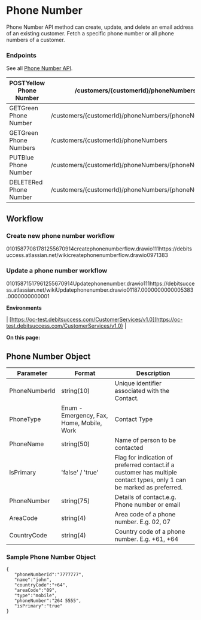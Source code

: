 # Phone Number
Phone Number API method can create, update, and delete an email address of an existing customer. Fetch a specific phone number or all phone numbers of a customer. 


### Endpoints
See all [Phone Number API](https://oc-debitsuccess.portal.azure-api.net/docs/services/Mock/operations/5ddde18fb48942b2d52c7a8e?&tags=PhoneNumbers).



| POSTYellow Phone Number | /customers/{customerId}/phoneNumbers |  
|  --- |  --- |
| GETGreen Phone Number | /customers/{customerId}/phoneNumbers/{phoneNumberId} | 
| GETGreen  Phone Numbers | /customers/{customerId}/phoneNumbers | 
| PUTBlue Phone Number | /customers/{customerId}/phoneNumbers/{phoneNumberId} | 
| DELETERed Phone Number | /customers/{customerId}/phoneNumbers/{phoneNumberId} | 


## Workflow

### Create new phone number workflow
01015877081781255670914createphonenumberflow.drawio111https://debitsuccess.atlassian.net/wikicreatephonenumberflow.drawio0971383
### Update a phone number workflow
01015871517961255670914Updatephonenumber.drawio111https://debitsuccess.atlassian.net/wikiUpdatephonenumber.drawio01187.0000000000005383.0000000000001

 **Environments** 



| [https://oc-test.debitsuccess.com/CustomerServices/v1.0](https://oc-test.debitsuccess.com/CustomerServices/v1.0) | 

 **On this page:** 


## Phone Number Object


|  **Parameter**  |  **Format**  |  **Description**  | 
|  --- |  --- |  --- | 
| PhoneNumberId | string(10) | Unique identifier associated with the Contact. | 
| PhoneType | Enum - Emergency, Fax, Home, Mobile, Work | Contact Type | 
| PhoneName | string(50) | Name of person to be contacted | 
| IsPrimary | 'false' / 'true' | Flag for indication of preferred contact.if a customer has multiple contact types, only 1 can be marked as preferred. | 
| PhoneNumber | string(75) | Details of contact.e.g. Phone number or email | 
| AreaCode | string(4) | Area code of a phone number. E.g. 02, 07 | 
| CountryCode | string(4) | Country code of a phone number. E.g. +61, +64 | 


### Sample Phone Number Object

```
{
   "phoneNumberId":"7777777",
   "name":"john",
   "countryCode":"+64",
   "areaCode":"09",
   "type":"mobile",
   "phoneNumber":"264 5555",
   "isPrimary":"true"
}
```




